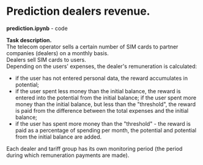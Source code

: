 # Prediction dealers revenue.

**prediction.ipynb** - code  

**Task description.**  
The telecom operator sells a certain number of SIM cards to partner companies (dealers) on a monthly basis.    
Dealers sell SIM cards to users.    
Depending on the users' expenses, the dealer's remuneration is calculated:
- if the user has not entered personal data, the reward accumulates in potential; 
- if the user spent less money than the initial balance, the reward is entered into the potential from the initial balance; if the user spent more money than the initial balance, but less than the "threshold", the reward is paid from the difference between the total expenses and the initial balance; 
- if the user has spent more money than the "threshold" - the reward is paid as a percentage of spending per month, the potential and potential from the initial balance are added.

Each dealer and tariff group has its own monitoring period (the period during which remuneration payments are made). 
